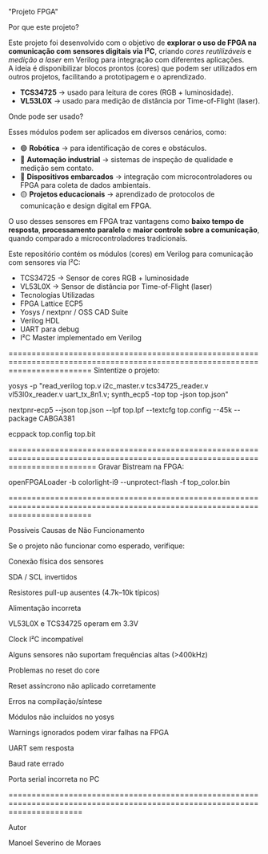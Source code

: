 "Projeto FPGA" 



Por que este projeto?

Este projeto foi desenvolvido com o objetivo de **explorar o uso de FPGA na comunicação com sensores digitais via I²C**, criando *cores reutilizáveis* e *medição a laser* em Verilog para integração com diferentes aplicações.  
A ideia é disponibilizar blocos prontos (cores) que podem ser utilizados em outros projetos, facilitando a prototipagem e o aprendizado.

- **TCS34725** → usado para leitura de cores (RGB + luminosidade).  
- **VL53L0X** → usado para medição de distância por Time-of-Flight (laser).  

Onde pode ser usado?

Esses módulos podem ser aplicados em diversos cenários, como:

- 🟢 **Robótica** → para identificação de cores e obstáculos.  
- 🔴 **Automação industrial** → sistemas de inspeção de qualidade e medição sem contato.  
- 🔵 **Dispositivos embarcados** → integração com microcontroladores ou FPGA para coleta de dados ambientais.  
- 🟡 **Projetos educacionais** → aprendizado de protocolos de comunicação e design digital em FPGA.  

O uso desses sensores em FPGA traz vantagens como **baixo tempo de resposta**, **processamento paralelo** e **maior controle sobre a comunicação**, quando comparado a microcontroladores tradicionais.


Este repositório contém os módulos (cores) em Verilog para comunicação com sensores via I²C:

* TCS34725 → Sensor de cores RGB + luminosidade
* VL53L0X → Sensor de distância por Time-of-Flight (laser)
* Tecnologias Utilizadas
* FPGA Lattice ECP5
* Yosys / nextpnr / OSS CAD Suite
* Verilog HDL
* UART para debug
* I²C Master implementado em Verilog

==============================================================================================================================
Sintentize o projeto:

yosys -p "read_verilog top.v i2c_master.v tcs34725_reader.v vl53l0x_reader.v uart_tx_8n1.v; synth_ecp5 -top top -json top.json"

nextpnr-ecp5 --json top.json --lpf top.lpf --textcfg top.config --45k --package CABGA381

ecppack top.config top.bit

===============================================================================================================================
Gravar Bistream na FPGA:

openFPGALoader  -b colorlight-i9 --unprotect-flash -f top_color.bin

==============================================================================================================================

Possíveis Causas de Não Funcionamento

Se o projeto não funcionar como esperado, verifique:

 Conexão física dos sensores

 SDA / SCL invertidos

 Resistores pull-up ausentes (4.7k–10k típicos)

 Alimentação incorreta

 VL53L0X e TCS34725 operam em 3.3V

 Clock I²C incompatível

 Alguns sensores não suportam frequências altas (>400kHz)

 Problemas no reset do core

 Reset assíncrono não aplicado corretamente

 Erros na compilação/síntese

 Módulos não incluídos no yosys

 Warnings ignorados podem virar falhas na FPGA

 UART sem resposta

 Baud rate errado

 Porta serial incorreta no PC

============================================================================================================================

Autor

Manoel Severino de Moraes